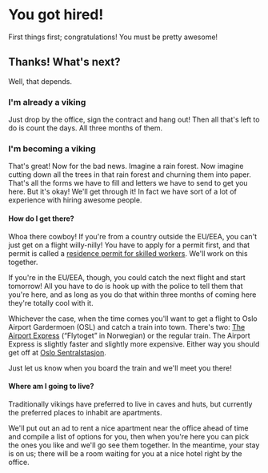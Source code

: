 # You got hired!

First things first; congratulations! You must be pretty awesome!

## Thanks! What's next?

Well, that depends.

### I'm already a viking

Just drop by the office, sign the contract and hang out! Then all that's left to do
is count the days. All three months of them.

### I'm becoming a viking

That's great! Now for the bad news. Imagine a rain forest. Now imagine cutting down all the trees
in that rain forest and churning them into paper. That's all the forms we have to fill and letters
we have to send to get you here. But it's okay! We'll get through it! In fact we have sort of a lot
of experience with hiring awesome people.

#### How do I get there?

Whoa there cowboy! If you're from a country outside the EU/EEA, you can't just get on a flight
willy-nilly! You have to apply for a permit first, and that permit is called a [residence permit for skilled workers](http://www.udi.no/en/want-to-apply/work-immigration/). We'll work on this together.

If you're in the EU/EEA, though, you could catch the next flight and start tomorrow! All you have to do
is hook up with the police to tell them that you're here, and as long as you do that within three months
of coming here they're totally cool with it.

Whichever the case, when the time comes you'll want to get a flight to Oslo Airport Gardermoen (OSL)
and catch a train into town. There's two: [The Airport Express](http://www.flytoget.no/eng/)
(“Flytoget” in Norwegian) or the regular train. The Airport Express is slightly faster and slightly more
expensive. Either way you should get off at [Oslo Sentralstasjon](https://www.google.no/maps/place/Oslo+Sentralstasjon/@59.911032,10.752408,17z).

Just let us know when you board the train and we'll meet you there!

#### Where am I going to live?

Traditionally vikings have preferred to live in caves and huts, but currently the preferred places to
inhabit are apartments.

We'll put out an ad to rent a nice apartment near the office ahead of time and compile a list of options
for you, then when you're here you can pick the ones you like and we'll go see them together. In the meantime,
your stay is on us; there will be a room waiting for you at a nice hotel right by the office.
